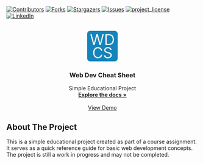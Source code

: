 [![Contributors][contributors-shield]][contributors-url]
[![Forks][forks-shield]][forks-url]
[![Stargazers][stars-shield]][stars-url]
[![Issues][issues-shield]][issues-url]
[![project_license][license-shield]][license-url]
[![LinkedIn][linkedin-shield]][linkedin-url]

<br />
<div align="center">
  <a href="https://github.com/andrewsrgn/web-dev-cheat-sheet">
    <img src="sources/images/logo.png" alt="Logo" width="80" height="80">
  </a>

<h3 align="center">Web Dev Cheat Sheet</h3>
  
  <p align="center">
    Simple Educational Project
    <br />
    <a href="https://github.com/andrewsrgn/web-dev-cheat-sheet"><strong>Explore the docs »</strong></a>
    <br />
    <br />
    <a href="https://andrewsrgn.github.io/web-dev-cheat-sheet">View Demo</a>
  </p>
</div>

## About The Project

This is a simple educational project created as part of a course assignment. It serves as a quick reference guide for basic web development concepts. The project is still a work in progress and may not be completed.


[contributors-shield]: https://img.shields.io/github/contributors/andrewsrgn/web-dev-cheat-sheet.svg?style=for-the-badge
[contributors-url]: https://github.com/andrewsrgn/web-dev-cheat-sheet/graphs/contributors
[forks-shield]: https://img.shields.io/github/forks/andrewsrgn/web-dev-cheat-sheet.svg?style=for-the-badge
[forks-url]: https://github.com/andrewsrgn/web-dev-cheat-sheet/network/members
[stars-shield]: https://img.shields.io/github/stars/andrewsrgn/web-dev-cheat-sheet.svg?style=for-the-badge
[stars-url]: https://github.com/andrewsrgn/web-dev-cheat-sheet/stargazers
[issues-shield]: https://img.shields.io/github/issues/andrewsrgn/web-dev-cheat-sheet.svg?style=for-the-badge
[issues-url]: https://github.com/andrewsrgn/web-dev-cheat-sheet/issues
[license-shield]: https://img.shields.io/github/license/andrewsrgn/web-dev-cheat-sheet.svg?style=for-the-badge
[license-url]: https://github.com/andrewsrgn/web-dev-cheat-sheet/blob/master/LICENSE.txt
[linkedin-shield]: https://img.shields.io/badge/-LinkedIn-black.svg?style=for-the-badge&logo=linkedin&colorB=555
[linkedin-url]: https://linkedin.com/in/andrewsrgn
